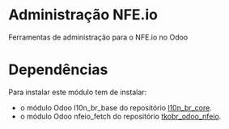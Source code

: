 Administração NFE.io
======================

Ferramentas de administração para o NFE.io no Odoo

# Dependências

Para instalar este módulo tem de instalar:

- o módulo Odoo l10n_br_base do repositório [l10n_br_core][1].
- o módulo Odoo nfeio_fetch do repositório [tkobr_odoo_nfeio][2].

[1]: https://github.com/odoobrasil-fiscal/l10n_br_core
[2]: https://github.com/thinkopensolutions/tkobr_odoo_nfeio
